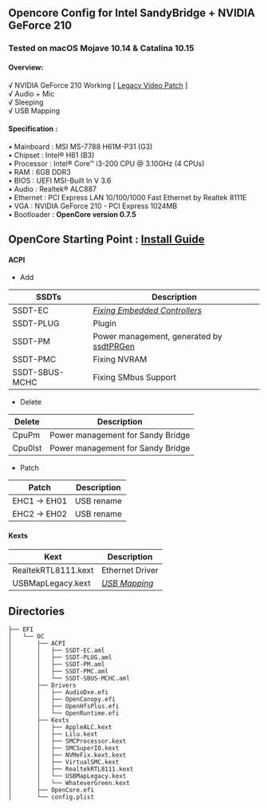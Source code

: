 ## Opencore Config for Intel SandyBridge + NVIDIA GeForce 210
### Tested on macOS Mojave 10.14 & Catalina 10.15
#### Overview:
&radic;  NVIDIA GeForce 210 Working [ [Legacy Video Patch](https://github.com/chris1111/Legacy-Video-patch "Legacy Video Patch") ]<br>
&radic;  Audio + Mic<br>
&radic;  Sleeping<br>
&radic;  USB Mapping<br>

#### Specification :
• Mainboard : MSI MS-7788 H61M-P31 (G3)<br>
• Chipset : Intel® H61 (B3)<br>
• Processor : Intel® Core&trade; i3-200 CPU @ 3.10GHz (4 CPUs)<br>
• RAM : 6GB DDR3<br>
• BIOS : UEFI MSI-Built In V 3.6<br>
• Audio : Realtek® ALC887<br>
• Ethernet : PCI Express LAN 10/100/1000 Fast Ethernet by Realtek 8111E<br>
• VGA : NVIDIA GeForce 210 - PCI Express 1024MB<br>
• Bootloader : **OpenCore version 0.7.5**<br>


## OpenCore Starting Point : [Install Guide](https://dortania.github.io/OpenCore-Install-Guide/ "Install Guide")

#### ACPI
- Add

SSDTs | Description | 
--- | --- |
SSDT-EC | *[Fixing Embedded Controllers](https://dortania.github.io/Getting-Started-With-ACPI/Universal/ec-methods/prebuilt.html "Fixing Embedded Controllers")*
SSDT-PLUG | Plugin
SSDT-PM | Power management, generated by [ssdtPRGen](https://dortania.github.io/OpenCore-Post-Install/universal/pm.html#sandy-and-ivy-bridge-power-management "ssdtPRGen")
SSDT-PMC | Fixing NVRAM
SSDT-SBUS-MCHC | Fixing SMbus Support

- Delete

Delete | Description
--- | --- |
CpuPm | Power management for Sandy Bridge
Cpu0lst | Power management for Sandy Bridge

- Patch

Patch | Description
--- | --- |
EHC1 -> EH01 | USB rename
EHC2 -> EH02 | USB rename

#### Kexts
Kext | Description
--- | --- |
RealtekRTL8111.kext | Ethernet Driver
USBMapLegacy.kext |  *[USB Mapping](https://dortania.github.io/OpenCore-Post-Install/usb/intel-mapping/intel.html "USB Mapping")*

## Directories
```
├── EFI
│   └── OC
│       ├── ACPI
│       │   ├── SSDT-EC.aml
│       │   ├── SSDT-PLUG.aml
│       │   ├── SSDT-PM.aml
│       │   ├── SSDT-PMC.aml
│       │   └── SSDT-SBUS-MCHC.aml
│       ├── Drivers
│       │   ├── AudioDxe.efi
│       │   ├── OpenCanopy.efi
│       │   ├── OpenHfsPlus.efi
│       │   └── OpenRuntime.efi
│       ├── Kexts
│       │   ├── AppleALC.kext
│       │   ├── Lilu.kext
│       │   ├── SMCProcessor.kext
│       │   ├── SMCSuperIO.kext
│       │   ├── NVMeFix.kext.kext
│       │   ├── VirtualSMC.kext
│       │   ├── RealtekRTL8111.kext
│       │   └── USBMapLegacy.kext
│       │   └── WhateverGreen.kext
│       ├── OpenCore.efi
│       └── config.plist
```



